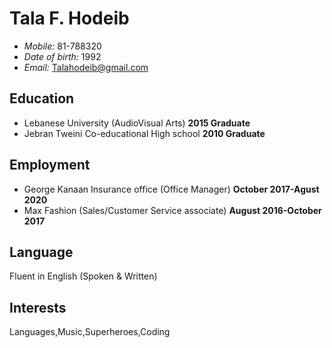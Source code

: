 # __Tala F. Hodeib__
<!--ul-->
- *Mobile:* 81-788320
- *Date of birth:* 1992
- *Email:* Talahodeib@gmail.com

## Education
<!--ul-->
- Lebanese University (AudioVisual Arts) __2015 Graduate__
- Jebran Tweini Co-educational High school __2010 Graduate__
## Employment
<!--ul-->
- George Kanaan Insurance office (Office Manager) __October 2017-Agust 2020__
- Max Fashion (Sales/Customer Service associate) __August 2016-October 2017__
## Language
Fluent in English (Spoken & Written)

## Interests
Languages,Music,Superheroes,Coding
